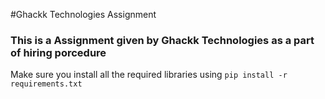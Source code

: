 #Ghackk Technologies Assignment
### This is a Assignment given by Ghackk Technologies as a part of hiring porcedure
Make sure you install all the required libraries using
```pip install -r requirements.txt```
